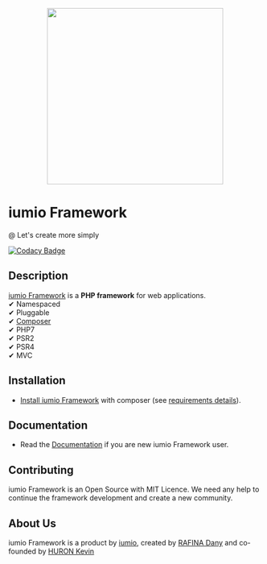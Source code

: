 <p align="center"><a href="https://framework.iumio.com" target="_blank">
    <img src="https://framework.iumio.com/images/iumio-framework-horizontal.png" width="350">
</a></p>

iumio Framework
================

@ Let's create more simply

[![Codacy Badge](https://api.codacy.com/project/badge/Grade/06648bc160bd452ea07bf532e5b0d88e)](https://www.codacy.com/app/iumio-team/iumio-framework-se?utm_source=github.com&amp;utm_medium=referral&amp;utm_content=iumio/framework-se&amp;utm_campaign=Badge_Grade)

Description
------------

[iumio Framework][1] is a **PHP framework** for web applications.  
✔ Namespaced  \
✔ Pluggable  \
✔ [Composer](https://getcomposer.org)  \
✔ PHP7  \
✔ PSR2 \
✔ PSR4 \
✔ MVC  

Installation
------------

* [Install iumio Framework][2] with composer (see
  [requirements details][3]).

Documentation
-------------

* Read the [Documentation][4] if you are new iumio Framework user.


Contributing
------------

iumio Framework is an Open Source with MIT Licence.
We need any help to continue the framework development and create a new community.


About Us
--------

iumio Framework is a product by [iumio][5], created by [RAFINA Dany][6] and co-founded by [HURON Kevin][7]

[1]: https://framework.iumio.com
[2]: https://learn.framework.iumio.com/docs/installation/install-iumio-framework/
[3]: https://learn.framework.iumio.com/docs/installation/framework-requirements/
[4]: https://learn.framework.iumio.com
[5]: https://iumio.com
[6]: https://www.linkedin.com/in/dany-rafina-672041b3/
[7]: http://kevinhuron.fr/

<!--INITIALIUMIOFW-->
